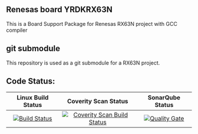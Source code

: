 ## Renesas board YRDKRX63N ##
This is a Board Support Package for Renesas RX63N project with GCC compiler

## git submodule ##
This repository is used as a git submodule for a RX63N project.


## Code Status: ##
|Linux Build Status|Coverity Scan Status|SonarQube Status|
|:--:|:--:|:--:|
|[![Build Status](https://travis-ci.org/GerryFerdinandus/Renesas-RX-Board-Support-Package-for-YRDKRX63N.svg?branch=master)](https://travis-ci.org/GerryFerdinandus/Renesas-RX-Board-Support-Package-for-YRDKRX63N)|[![Coverity Scan Build Status](https://scan.coverity.com/projects/10827/badge.svg)](https://scan.coverity.com/projects/gerryferdinandus-renesas-rx-board-support-package-for-yrdkrx63n)|[![Quality Gate](https://sonarcloud.io/api/project_badges/measure?project=GerryFerdinandus%3ARenesas-RX-Board-Support-Package-for-YRDKRX63N&metric=alert_status)](https://sonarqube.com/dashboard/index/GerryFerdinandus%3ARenesas-RX-Board-Support-Package-for-YRDKRX63N)|
